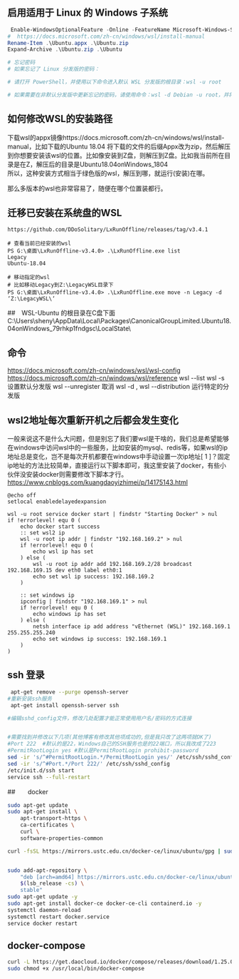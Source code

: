 
## 启用适用于 Linux 的 Windows 子系统
```powershell
 Enable-WindowsOptionalFeature -Online -FeatureName Microsoft-Windows-Subsystem-Linux
#  https://docs.microsoft.com/zh-cn/windows/wsl/install-manual
Rename-Item .\Ubuntu.appx .\Ubuntu.zip
Expand-Archive .\Ubuntu.zip .\Ubuntu

# 忘记密码
# 如果忘记了 Linux 分发版的密码：

# 请打开 PowerShell，并使用以下命令进入默认 WSL 分发版的根目录：wsl -u root

# 如果需要在非默认分发版中更新忘记的密码，请使用命令：wsl -d Debian -u root，并将 Debian 替换为目标分发版的名称。
```


## 如何修改WSL的安装路径
下载wsl的appx镜像https://docs.microsoft.com/zh-cn/windows/wsl/install-manual，比如下载的Ubuntu 18.04
将下载的文件的后缀Appx改为zip，然后解压到你想要安装该wsl的位置。比如像安装到Z盘，则解压到Z盘。比如我当前所在目录是在Z，解压后的目录是Ubuntu18.04onWindows_1804  
所以，这种安装方式相当于绿色版的wsl，解压到哪，就运行(安装)在哪。

那么多版本的wsl也非常容易了，随便在哪个位置装都行。

## 迁移已安装在系统盘的WSL
```dos
https://github.com/DDoSolitary/LxRunOffline/releases/tag/v3.4.1

# 查看当前已经安装的wsl
PS G:\桌面\LxRunOffline-v3.4.0> .\LxRunOffline.exe list
Legacy
Ubuntu-18.04
 
# 移动指定的wsl
# 比如移动Legacy到Z:\LegacyWSL目录下
PS G:\桌面\LxRunOffline-v3.4.0> .\LxRunOffline.exe move -n Legacy -d ‘Z:\LegacyWSL\‘
```

##　WSL-Ubuntu 的根目录在C盘下面
C:\Users\sheny\AppData\Local\Packages\CanonicalGroupLimited.Ubuntu18.04onWindows_79rhkp1fndgsc\LocalState\

## 命令
https://docs.microsoft.com/zh-cn/windows/wsl/wsl-config
https://docs.microsoft.com/zh-cn/windows/wsl/reference
 wsl --list
 wsl -s <DistributionName> 设置默认分发版
 wsl --unregister <DistributionName>  取消
wsl -d <DistributionName>, wsl --distribution <DistributionName>  运行特定的分发版
## wsl2地址每次重新开机之后都会发生变化
一般来说这不是什么大问题，但是别忘了我们要wsl是干啥的，我们总是希望能够在windows中访问wsl中的一些服务，比如安装的mysql、redis等，如果wsl的ip地址总是变化，岂不是每次开机都要在windows中手动设置一次ip地址[ 1 ]？固定ip地址的方法比较简单，直接运行以下脚本即可，我这里安装了docker，有些小伙伴没安装docker则需要修改下脚本才行。
https://www.cnblogs.com/kuangdaoyizhimei/p/14175143.html
```dos
@echo off
setlocal enabledelayedexpansion

wsl -u root service docker start | findstr "Starting Docker" > nul
if !errorlevel! equ 0 (
    echo docker start success
    :: set wsl2 ip
    wsl -u root ip addr | findstr "192.168.169.2" > nul
    if !errorlevel! equ 0 (
        echo wsl ip has set
    ) else (
        wsl -u root ip addr add 192.168.169.2/28 broadcast 192.168.169.15 dev eth0 label eth0:1
        echo set wsl ip success: 192.168.169.2
    )

    :: set windows ip
    ipconfig | findstr "192.168.169.1" > nul
    if !errorlevel! equ 0 (
        echo windows ip has set
    ) else (
        netsh interface ip add address "vEthernet (WSL)" 192.168.169.1 255.255.255.240
        echo set windows ip success: 192.168.169.1
    )
)
```
## ssh 登录
```bash
 apt-get remove --purge openssh-server
#重新安装ssh服务
 apt-get install openssh-server ssh  

#编辑sshd_config文件，修改几处配置才能正常使用用户名/密码的方式连接


#需要找到并修改以下几项(其他博客有修改其他项成功的,但是我只改了这两项就OK了)
#Port 222  #默认的是22，Windows自己的SSH服务也是的22端口，所以我改成了223
#PermitRootLogin yes #默认是PermitRootLogin prohibit-password
sed -ir 's/^#PermitRootLogin.*/PermitRootLogin yes/' /etc/ssh/sshd_config
sed -ir 's/^#Port.*/Port 222/' /etc/ssh/sshd_config
/etc/init.d/ssh start
service ssh --full-restart
```

##　　docker
```sh
sudo apt-get update
sudo apt-get install \
    apt-transport-https \
    ca-certificates \
    curl \
    software-properties-common

curl -fsSL https://mirrors.ustc.edu.cn/docker-ce/linux/ubuntu/gpg | sudo apt-key add -


sudo add-apt-repository \
    "deb [arch=amd64] https://mirrors.ustc.edu.cn/docker-ce/linux/ubuntu \
    $(lsb_release -cs) \
    stable"
sudo apt-get update -y
sudo apt-get install docker-ce docker-ce-cli containerd.io -y
systemctl daemon-reload
systemctl restart docker.service
service docker restart
```
## docker-compose
```bash
curl -L https://get.daocloud.io/docker/compose/releases/download/1.25.0/docker-compose-`uname -s`-`uname -m` > /usr/local/bin/docker-compose
sudo chmod +x /usr/local/bin/docker-compose
```